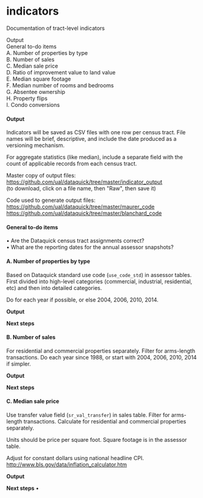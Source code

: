 indicators
==========

Documentation of tract-level indicators

Output  
General to-do items  
A. Number of properties by type  
B. Number of sales  
C. Median sale price  
D. Ratio of improvement value to land value  
E. Median square footage  
F. Median number of rooms and bedrooms  
G. Absentee ownership  
H. Property flips  
I. Condo conversions


#### Output

Indicators will be saved as CSV files with one row per census tract. File names will be brief, descriptive, and include the date produced as a versioning mechanism. 

For aggregate statistics (like median), include a separate field with the count of applicable records from each census tract. 

Master copy of output files:  
https://github.com/ual/dataquick/tree/master/indicator_output  
(to download, click on a file name, then "Raw", then save it)

Code used to generate output files:  
https://github.com/ual/dataquick/tree/master/maurer_code  
https://github.com/ual/dataquick/tree/master/blanchard_code


#### General to-do items

• Are the Dataquick census tract assignments correct?  
• What are the reporting dates for the annual assessor snapshots?  


#### A. Number of properties by type

Based on Dataquick standard use code (`use_code_std`) in assessor tables. First divided into high-level categories (commercial, industrial, residential, etc) and then into detailed categories. 

Do for each year if possible, or else 2004, 2006, 2010, 2014.

**Output**

**Next steps**


#### B. Number of sales

For residential and commercial properties separately. Filter for arms-length transactions. Do each year since 1988, or start with 2004, 2006, 2010, 2014 if simpler.

**Output**

**Next steps**


#### C. Median sale price

Use transfer value field (`sr_val_transfer`) in sales table. Filter for arms-length transactions. Calculate for residential and commercial properties separately. 

Units should be price per square foot. Square footage is in the assessor table. 

Adjust for constant dollars using national headline CPI. 
http://www.bls.gov/data/inflation_calculator.htm

**Output**

**Next steps**
• 
